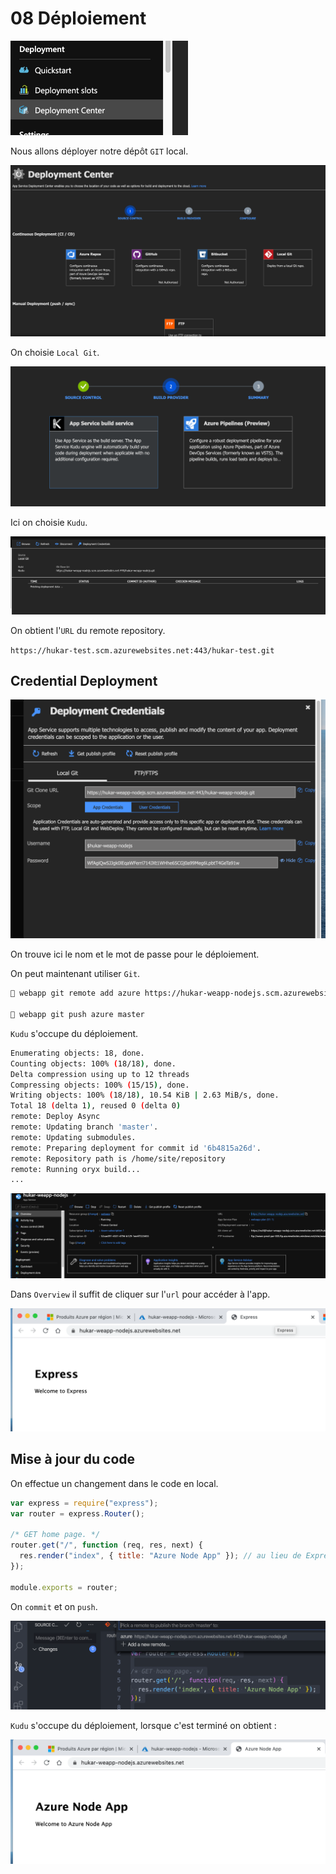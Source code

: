 # 08 Déploiement

<img src="assets/Screenshot2020-07-14at16.20.04.png" alt="Screenshot 2020-07-14 at 16.20.04" style="zoom:50%;" />

Nous allons déployer notre dépôt `GIT` local.

<img src="assets/Screenshot2020-07-14at16.21.09.png" alt="Screenshot 2020-07-14 at 16.21.09" style="zoom:50%;" />

On choisie `Local Git`.

<img src="assets/git-process-deploiement.png" alt="git-process-deploiement" style="zoom:50%;" />

Ici on choisie `Kudu`.

<img src="assets/Screenshot2020-07-14at16.24.39.png" alt="Screenshot 2020-07-14 at 16.24.39" style="zoom:50%;" />

On obtient l'`URL` du remote repository.

`https://hukar-test.scm.azurewebsites.net:443/hukar-test.git`

## Credential Deployment

<img src="assets/Screenshot2020-07-14at16.27.48.png" alt="Screenshot 2020-07-14 at 16.27.48" style="zoom:50%;" />

On trouve ici le nom et le mot de passe pour le déploiement.

On peut maintenant utiliser `Git`.

```bash
🦄 webapp git remote add azure https://hukar-weapp-nodejs.scm.azurewebsites.net:443/hukar-weapp-nodejs.git

🦄 webapp git push azure master
```

`Kudu` s'occupe du déploiement.

```bash
Enumerating objects: 18, done.
Counting objects: 100% (18/18), done.
Delta compression using up to 12 threads
Compressing objects: 100% (15/15), done.
Writing objects: 100% (18/18), 10.54 KiB | 2.63 MiB/s, done.
Total 18 (delta 1), reused 0 (delta 0)
remote: Deploy Async
remote: Updating branch 'master'.
remote: Updating submodules.
remote: Preparing deployment for commit id '6b4815a26d'.
remote: Repository path is /home/site/repository
remote: Running oryx build...
...
```

<img src="assets/Screenshot2020-07-14at16.32.19.png" alt="Screenshot 2020-07-14 at 16.32.19" style="zoom:50%;" />

Dans `Overview` il suffit de cliquer sur l'`url` pour accéder à l'app.

<img src="assets/Screenshot2020-07-14at16.33.06.png" alt="Screenshot 2020-07-14 at 16.33.06" style="zoom:50%;" />

## Mise à jour du code

On effectue un changement dans le code en local.

```js
var express = require("express");
var router = express.Router();

/* GET home page. */
router.get("/", function (req, res, next) {
  res.render("index", { title: "Azure Node App" }); // au lieu de Express
});

module.exports = router;
```

On `commit` et on `push`.

<img src="assets/Screenshot2020-07-14at16.37.24.png" alt="Screenshot 2020-07-14 at 16.37.24" style="zoom:50%;" />

`Kudu` s'occupe du déploiement, lorsque c'est terminé on obtient :

<img src="assets/Screenshot2020-07-14at16.38.09.png" alt="Screenshot 2020-07-14 at 16.38.09" style="zoom:50%;" />
